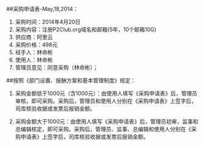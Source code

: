 ##采购申请表-May,18,2014：

1. 采购时间：2014年4月20日
2. 采购内容：注册P2Club.org域名和邮箱(5年，10个邮箱10G)
3. 供应商：阿里云
4. 采购价格：498元
5. 经手人：林命彬
6. 使用人：林命彬
7. 管理员意见：同意采购（林命彬）；


##按照《部门设置、报酬方案和基本管理制度》规定：

1. 采购金额低于1000元（含1000元）：由使用人填写《采购申请表》后，管理员审核，即可采购。采购后，管理员和使用人分别在《采购申请表》上签字后，司库核验收据或发票后报销金额。

2. 采购金额大于1000元：由使用人填写《采购申请表》后，管理员初审，监事和总编辑核定，即可采购。采购后，管理员、监事、总编辑和使用人分别在《采购申请表》上签字后，司库核验收据或发票后报销金额。
